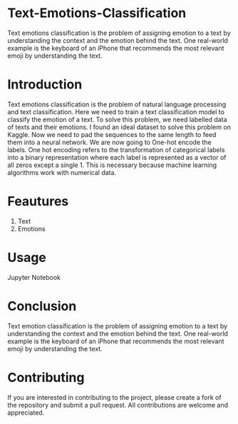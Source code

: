 # Text-Emotions-Classification
Text emotions classification is the problem of assigning emotion to a text by understanding the context and the emotion behind the text. One real-world example is the keyboard of an iPhone that recommends the most relevant emoji by understanding the text.
# Introduction
Text emotions classification is the problem of natural language processing and text classification. Here we need to train a text classification model to classify the emotion of a text. To solve this problem, we need labelled data of texts and their emotions. I found an ideal dataset to solve this problem on Kaggle. Now we need to pad the sequences to the same length to feed them into a neural network. We are now going to One-hot encode the labels. One hot encoding refers to the transformation of categorical labels into a binary representation where each label is represented as a vector of all zeros except a single 1. This is necessary because machine learning algorithms work with numerical data.
# Feautures 
1. Text
2. Emotions
# Usage 
Jupyter Notebook
# Conclusion
Text emotion classification is the problem of assigning emotion to a text by understanding the context and the emotion behind the text. One real-world example is the keyboard of an iPhone that recommends the most relevant emoji by understanding the text.
# Contributing
If you are interested in contributing to the project, please create a fork of the repository and submit a pull request. All contributions are welcome and appreciated.

